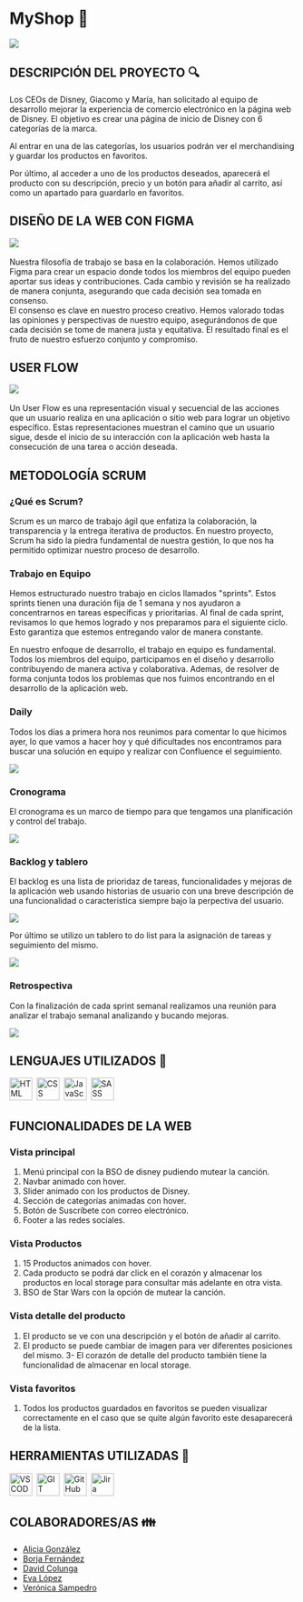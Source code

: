 # MyShop :movie_camera:
<div>
    <img src="./public/img/readme/presentation.gif">
</div>

## DESCRIPCIÓN DEL PROYECTO  :mag:

Los CEOs de Disney, Giacomo y María, han solicitado al equipo de desarrollo mejorar la experiencia de comercio electrónico en la página web de Disney. El objetivo es crear una página de inicio de Disney con 6 categorías de la marca.

Al entrar en una de las categorías, los usuarios podrán ver el merchandising y guardar los productos en favoritos.

Por último, al acceder a uno de los productos deseados, aparecerá el producto con su descripción, precio y un botón para añadir al carrito, así como un apartado para guardarlo en favoritos.

## DISEÑO DE LA WEB CON FIGMA
<div>
    <img src="./public/img/readme/figma.PNG" >
</div>
<br>
Nuestra filosofía de trabajo se basa en la colaboración. Hemos utilizado Figma para crear un espacio donde todos los miembros del equipo pueden aportar sus ideas y contribuciones. Cada cambio y revisión se ha realizado de manera conjunta, asegurando que cada decisión sea tomada en consenso.
<br>
El consenso es clave en nuestro proceso creativo. Hemos valorado todas las opiniones y perspectivas de nuestro equipo, asegurándonos de que cada decisión se tome de manera justa y equitativa. El resultado final es el fruto de nuestro esfuerzo conjunto y compromiso.

## USER FLOW
<div>
    <img src="./public/img/readme/USER.svg">
</div>
<br>
Un User Flow es una representación visual y secuencial de las acciones que un usuario realiza en una aplicación o sitio web para lograr un objetivo específico. Estas representaciones muestran el camino que un usuario sigue, desde el inicio de su interacción con la aplicación web hasta la consecución de una tarea o acción deseada. 

## METODOLOGÍA SCRUM

### ¿Qué es Scrum?
Scrum es un marco de trabajo ágil que enfatiza la colaboración, la transparencia y la entrega iterativa de productos. En nuestro proyecto, Scrum ha sido la piedra fundamental de nuestra gestión, lo que nos ha permitido optimizar nuestro proceso de desarrollo.

### Trabajo en Equipo

Hemos estructurado nuestro trabajo en ciclos llamados "sprints". Estos sprints tienen una duración fija de 1 semana y nos ayudaron a concentrarnos en tareas específicas y prioritarias. Al final de cada sprint, revisamos lo que hemos logrado y nos preparamos para el siguiente ciclo. Esto garantiza que estemos entregando valor de manera constante.

En nuestro enfoque de desarrollo, el trabajo en equipo es fundamental. Todos los miembros del equipo, participamos en el diseño y desarrollo contribuyendo de manera activa y colaborativa. Ademas, de resolver de forma conjunta todos los problemas que nos fuimos encontrando en el desarrollo de la aplicación web.

### Daily

Todos los días a primera hora nos reunimos para comentar lo que hicimos ayer, lo que vamos a hacer hoy y qué dificultades nos encontramos para buscar una solución en equipo y realizar con Confluence el seguimiento.

<img src="./public/img/readme/daily.gif">

### Cronograma

El cronograma es un marco de tiempo para que tengamos una planificación y control del trabajo.

<img src="./public/img/readme/cronograma.PNG">

### Backlog y tablero

El backlog es una lista de prioridaz de tareas, funcionalidades y mejoras de la aplicación web usando historias de usuario con una breve descripción de una funcionalidad o caracteristica siempre bajo la perpectiva del usuario.

<img src="./public/img/readme/backlog.PNG">

Por último se utilizo un tablero to do list para la asignación de tareas y seguimiento del mismo.

<img src="./public/img/readme/tablero.PNG">


### Retrospectiva

Con la finalización de cada sprint semanal realizamos una reunión para analizar el trabajo semanal analizando y bucando mejoras. 

<img src="./public/img/readme/retrospectiva.PNG">

## LENGUAJES UTILIZADOS :rocket:

<div>
    <img src="https://github.com/devicons/devicon/blob/master/icons/html5/html5-original.svg" title="HTML5" alt="HTML" width="40" height="40"/>&nbsp;
    <img src="https://github.com/devicons/devicon/blob/master/icons/css3/css3-plain-wordmark.svg"  title="CSS3" alt="CSS" width="40" height="40"/>&nbsp;
    <img src="https://github.com/devicons/devicon/blob/master/icons/javascript/javascript-original.svg" title="JavaScript" alt="JavaScript" width="40" height="40"/>&nbsp;
    <img src="https://github.com/devicons/devicon/blob/master/icons/sass/sass-original.svg" title="SASS" alt="SASS" width="40" height="40"/>&nbsp;
</div>

## FUNCIONALIDADES DE LA WEB

### Vista principal
1. Menú principal con la BSO de disney pudiendo mutear la canción.
2. Navbar animado con hover.
3. Slider animado con los productos de Disney.
4. Sección de categorías animadas con hover.
5. Botón de Suscríbete con correo electrónico.
6. Footer a las redes sociales.

### Vista Productos
1. 15 Productos animados con hover.
2. Cada producto se podrá dar click en el corazón y almacenar los productos en local storage para consultar más adelante en otra vista.
3. BSO de Star Wars con la opción de mutear la canción.

### Vista detalle del producto
1. El producto se ve con una descripción y el botón de añadir al carrito.
2. El producto se puede cambiar de imagen para ver diferentes posiciones del mismo.
3- El corazón de detalle del producto también tiene la funcionalidad de almacenar en local storage.

### Vista favoritos
1. Todos los productos guardados en favoritos se pueden visualizar correctamente en el caso que se quite algún favorito este desaparecerá de la lista.


## HERRAMIENTAS UTILIZADAS :hammer:
<div>
    <img src="https://github.com/devicons/devicon/blob/master/icons/vscode/vscode-original.svg" title="VSCODE" alt="VSCODE" width="40" height="40"/>&nbsp;
    <img src="https://github.com/devicons/devicon/blob/master/icons/git/git-original.svg"  title="GIT" alt="GIT" width="40" height="40"/>&nbsp;
    <img src="https://github.com/devicons/devicon/blob/master/icons/github/github-original.svg" title="GitHub" alt="GitHub" width="40" height="40"/>&nbsp;
    <img src="https://github.com/devicons/devicon/blob/master/icons/jira/jira-original.svg" title="Jira" alt="Jira" width="40" height="40"/>&nbsp;
</div>

## COLABORADORES/AS  :family:

- [Alicia González](https://github.com/Aliglez)
- [Borja Fernández](https://github.com/BarmanDev)
- [David Colunga](https://github.com/Colunga-D)
- [Eva López](https://github.com/EvaMLopez)
- [Verónica Sampedro](https://github.com/verosampedro)



